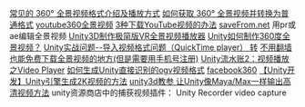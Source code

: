 [常见的 360° 全景视频格式介绍及播放方式](https://www.bilibili.com/read/cv788511)
[如何获取 360° 全景视频并转换为普通格式](https://www.bilibili.com/read/cv789142)
[youtube360全景视频](https://www.youtube.com/channel/UCzuqhhs6NWbgTzMuM09WKDQ)
[3种下载YouTube视频的办法](https://jingyan.baidu.com/article/4b07be3c9bd26848b380f3c9.html)
[saveFrom.net](https://zh.savefrom.net)
用pr或ae编辑全景视频
[Unity3D制作极简版VR全景视频播放器](https://blog.csdn.net/killfunst/article/details/79870427)
[Unity如何制作360度全景视频？](https://jingyan.baidu.com/article/f71d6037c2c3ce1ab641d1fe.html)
[Unity实战问题--导入视频格式问题（QuickTime player） 转](https://blog.csdn.net/qq_27489007/article/details/83654098)
[不用翻墙也能免费下载全景视频的地方(但是需要用手机号注册)](https://www.znds.com/bbs-350-1.html)
[Unity流水账2：视频播放之Video Player](https://blog.csdn.net/shiyuedyx/article/details/81170309)
[如何生成Unity直接识别的ogv视频格式](https://jingyan.baidu.com/article/59a015e3002ca7f7948865ca.html)
[facebook360](https://facebook360.fb.com/)
[【Unity开发】Unity引擎生成2K视频的方法](https://blog.csdn.net/jubhjnk/article/details/68951632)
[unity3d教参 让Unity像Maya/Max一样输出高清视频方法](https://www.cgjoy.com/forum.php?mod=viewthread&tid=206129)
unity资源商店中的捕获视频插件：
Unity Recorder
video capture